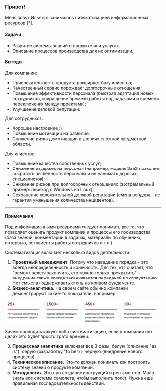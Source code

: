 ### Привет!

Меня зовут Илья и я занимаюсь ситематизацией информационных ресурсов [[*]](#Примечания).

#### Задачи
- Развитие системы знаний о продукте или услугах.
- Описание процессов производства для их оптимизации.

#### Выгоды
Для компании:
- Привлекательность продукта расширяет базу клиентов;
- Качественный сервис порождает долгосрочные отношения;
- Повышение эффективности персонала (быстрая адаптация новых сотрудников, сокращение времени работы над задачами и времени переключения между проектами);
- Улучшение деловой репутации.

Для сотрудников:
- Хорошее настроение :)
- Повышение мотивации на развитие;
- Снижение риска демотивации в уловиях сложной предметной области.

Для клиентов:
- Повышение качества собственных услуг;
- Снижение издержек на персонал (например, модель SaaS позволяет сократить численность персонала и не нанимать дорогих специалистов);
- Снижение рисков при долгосрочных отношениях (экстремальный пример: переход с Windows на Linux);
- Сохранение положительной деловой репутации (смена вендора - не гарантия уменьшения количества инцидентов).

---

#### Примечания

Под информационными ресурсами следует понимать все то, что позволяет оценить продукт компании и процессы его производства (база знаний, комментарии в задачах, материалы по обучению, интервью, регламенты работы сотрудников и т.п.).

Систематизация включает несколько видов деятельности:
1. **Проектный менеджмент**. Потому что наведение порядка - это всегда неопределенность и конечность. Для тех, кто считает, что "ремонт нельзя закончить, его можно только прекратить" - внедрение также всегда заканчивается передачей в эксплуатацию. Нет смысла поддерживать стены на кривом фундаменте.
2. **Бизнес-аналитика**. На своем сайте обычно компании демонстрируют какие-то показатели, например:

<kbd>
<img src="/Screens/Berner&Stafford.png" width="800">
</kbd>

Зачем проводить какую-либо систематизацию, если у компании нет цели? Это будет просто трата времени.

3. **Процессная аналитика** включает все 3 фазы: белую (описание "as is"), серую (разработку "to be") и черную (внедрение нового процесса).
4. **Техническое описание**. Кто-то должен понимать как построить систему знаний о продукте компании.
5. **Методология**. Это про создание инструкций и регламентов. Мало знать все системы самолета, чтобы выполнить полёт. Нужна еще правильная последовательность действий.

